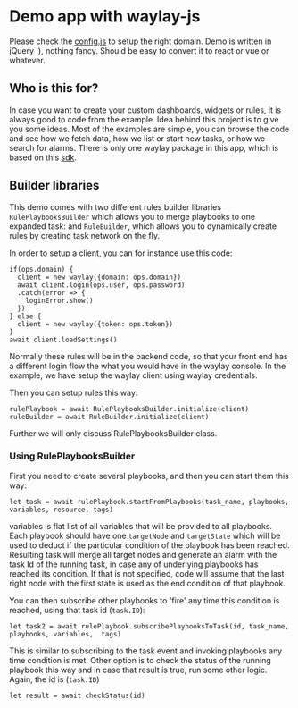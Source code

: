 # Demo app with waylay-js

Please check the [config.js](js/config.js) to setup the right domain.
Demo is written in jQuery :), nothing fancy. Should be easy to convert it to react or vue or whatever.

## Who is this for?

In case you want to create your custom dashboards, widgets or rules, it is always good to code from the example. Idea behind this project is to give you some ideas. Most of the examples are simple, you can browse the code and see how we fetch data, how we list or start new tasks, or how we search for alarms. There is only one waylay package in this app, which is based on this [sdk](https://sdk.waylay.io/).

## Builder libraries
This demo comes with two different rules builder libraries `RulePlaybooksBuilder` which allows you to merge playbooks to one expanded task: and `RuleBuilder`, which allows you to dynamically create rules by creating task network on the fly.

In order to setup a client, you can for instance use this code:

```
if(ops.domain) {
  client = new waylay({domain: ops.domain})
  await client.login(ops.user, ops.password)
  .catch(error => {
    loginError.show()
  })
} else {
  client = new waylay({token: ops.token})
}
await client.loadSettings()
```

Normally these rules will be in the backend code, so that your front end has a different login flow the what you would have in the waylay console. In the example, we have setup the waylay client using waylay credentials.

Then you can setup rules this way:

```
rulePlaybook = await RulePlaybooksBuilder.initialize(client)
ruleBuilder = await RuleBuilder.initialize(client)
```

Further we will only discuss RulePlaybooksBuilder class.

### Using RulePlaybooksBuilder
First you need to create several playbooks, and then you can start them this way:

```
let task = await rulePlaybook.startFromPlaybooks(task_name, playbooks, variables, resource, tags)
```

variables is flat list of all variables that will be provided to all playbooks. Each playbook should have one `targetNode` and `targetState` which will be used to deduct if the particular condition of the playbook has been reached. Resulting task will merge all target nodes and generate an alarm with the task Id of the running task, in case any of underlying playbooks has reached its condition. If that is not specified, code will assume that the last right node with the first state is used as the end condition of that playbook.

You can then subscribe other playbooks to 'fire' any time this condition is reached, using that task id (`task.ID`):

```
let task2 = await rulePlaybook.subscribePlaybooksToTask(id, task_name, playbooks, variables,  tags)
```

This is similar to subscribing to the task event and invoking playbooks any time condition is met. Other option is to check the status of the running playbook this way and in case that result is true, run some other logic. Again, the id is (`task.ID`)

```
let result = await checkStatus(id)
```
